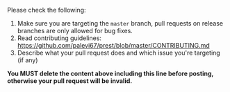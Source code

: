 Please check the following:

1. Make sure you are targeting the `master` branch, pull requests on release branches are only allowed for bug fixes.
2. Read contributing guidelines: https://github.com/palevi67/prest/blob/master/CONTRIBUTING.md
3. Describe what your pull request does and which issue you're targeting (if any)

**You MUST delete the content above including this line before posting, otherwise your pull request will be invalid.**
